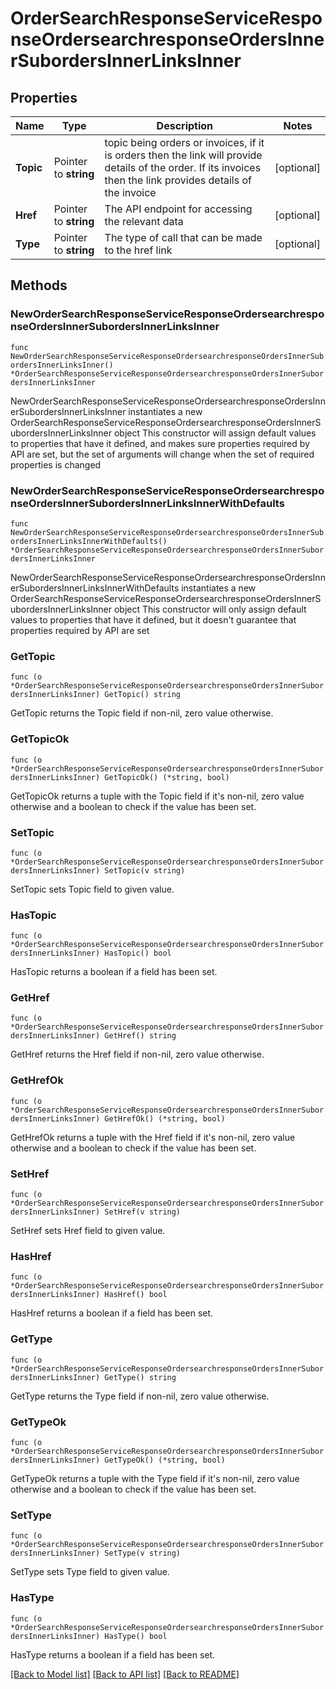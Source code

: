 # OrderSearchResponseServiceResponseOrdersearchresponseOrdersInnerSubordersInnerLinksInner

## Properties

Name | Type | Description | Notes
------------ | ------------- | ------------- | -------------
**Topic** | Pointer to **string** | topic being orders or invoices, if it is orders then the link will provide details of the order. If its invoices then the link provides details of the invoice | [optional] 
**Href** | Pointer to **string** | The API endpoint for accessing the relevant data | [optional] 
**Type** | Pointer to **string** | The type of call that can be made to the href link | [optional] 

## Methods

### NewOrderSearchResponseServiceResponseOrdersearchresponseOrdersInnerSubordersInnerLinksInner

`func NewOrderSearchResponseServiceResponseOrdersearchresponseOrdersInnerSubordersInnerLinksInner() *OrderSearchResponseServiceResponseOrdersearchresponseOrdersInnerSubordersInnerLinksInner`

NewOrderSearchResponseServiceResponseOrdersearchresponseOrdersInnerSubordersInnerLinksInner instantiates a new OrderSearchResponseServiceResponseOrdersearchresponseOrdersInnerSubordersInnerLinksInner object
This constructor will assign default values to properties that have it defined,
and makes sure properties required by API are set, but the set of arguments
will change when the set of required properties is changed

### NewOrderSearchResponseServiceResponseOrdersearchresponseOrdersInnerSubordersInnerLinksInnerWithDefaults

`func NewOrderSearchResponseServiceResponseOrdersearchresponseOrdersInnerSubordersInnerLinksInnerWithDefaults() *OrderSearchResponseServiceResponseOrdersearchresponseOrdersInnerSubordersInnerLinksInner`

NewOrderSearchResponseServiceResponseOrdersearchresponseOrdersInnerSubordersInnerLinksInnerWithDefaults instantiates a new OrderSearchResponseServiceResponseOrdersearchresponseOrdersInnerSubordersInnerLinksInner object
This constructor will only assign default values to properties that have it defined,
but it doesn't guarantee that properties required by API are set

### GetTopic

`func (o *OrderSearchResponseServiceResponseOrdersearchresponseOrdersInnerSubordersInnerLinksInner) GetTopic() string`

GetTopic returns the Topic field if non-nil, zero value otherwise.

### GetTopicOk

`func (o *OrderSearchResponseServiceResponseOrdersearchresponseOrdersInnerSubordersInnerLinksInner) GetTopicOk() (*string, bool)`

GetTopicOk returns a tuple with the Topic field if it's non-nil, zero value otherwise
and a boolean to check if the value has been set.

### SetTopic

`func (o *OrderSearchResponseServiceResponseOrdersearchresponseOrdersInnerSubordersInnerLinksInner) SetTopic(v string)`

SetTopic sets Topic field to given value.

### HasTopic

`func (o *OrderSearchResponseServiceResponseOrdersearchresponseOrdersInnerSubordersInnerLinksInner) HasTopic() bool`

HasTopic returns a boolean if a field has been set.

### GetHref

`func (o *OrderSearchResponseServiceResponseOrdersearchresponseOrdersInnerSubordersInnerLinksInner) GetHref() string`

GetHref returns the Href field if non-nil, zero value otherwise.

### GetHrefOk

`func (o *OrderSearchResponseServiceResponseOrdersearchresponseOrdersInnerSubordersInnerLinksInner) GetHrefOk() (*string, bool)`

GetHrefOk returns a tuple with the Href field if it's non-nil, zero value otherwise
and a boolean to check if the value has been set.

### SetHref

`func (o *OrderSearchResponseServiceResponseOrdersearchresponseOrdersInnerSubordersInnerLinksInner) SetHref(v string)`

SetHref sets Href field to given value.

### HasHref

`func (o *OrderSearchResponseServiceResponseOrdersearchresponseOrdersInnerSubordersInnerLinksInner) HasHref() bool`

HasHref returns a boolean if a field has been set.

### GetType

`func (o *OrderSearchResponseServiceResponseOrdersearchresponseOrdersInnerSubordersInnerLinksInner) GetType() string`

GetType returns the Type field if non-nil, zero value otherwise.

### GetTypeOk

`func (o *OrderSearchResponseServiceResponseOrdersearchresponseOrdersInnerSubordersInnerLinksInner) GetTypeOk() (*string, bool)`

GetTypeOk returns a tuple with the Type field if it's non-nil, zero value otherwise
and a boolean to check if the value has been set.

### SetType

`func (o *OrderSearchResponseServiceResponseOrdersearchresponseOrdersInnerSubordersInnerLinksInner) SetType(v string)`

SetType sets Type field to given value.

### HasType

`func (o *OrderSearchResponseServiceResponseOrdersearchresponseOrdersInnerSubordersInnerLinksInner) HasType() bool`

HasType returns a boolean if a field has been set.


[[Back to Model list]](../README.md#documentation-for-models) [[Back to API list]](../README.md#documentation-for-api-endpoints) [[Back to README]](../README.md)


